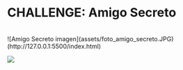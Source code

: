 <h1> CHALLENGE: Amigo Secreto </h1>
  <br />
  ![Amigo Secreto imagen](assets/foto_amigo_secreto.JPG)(http://127.0.0.1:5500/index.html)
  
  <a href="#status" alt="sponsors on Open Collective"><img src="https://opencollective.com/Docusaurus/backers/badge.svg" /></a>
